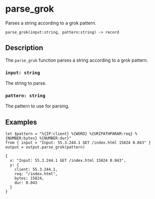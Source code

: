 # parse_grok

Parses a string according to a grok pattern.

```tql
parse_grok(input:string, pattern:string) -> record
```

## Description

The `parse_grok` function parses a string according to a grok pattern.

### `input: string`

The string to parse.

### `pattern: string`

The pattern to use for parsing.

## Examples

```tql
let $pattern = "%{IP:client} %{WORD} %{URIPATHPARAM:req} %{NUMBER:bytes} %{NUMBER:dur}"
from { input = "Input: 55.3.244.1 GET /index.html 15824 0.043" }
output = output.parse_grok(pattern)
```
```tql
{
  x: "Input: 55.3.244.1 GET /index.html 15824 0.043",
  y: {
    client: 55.3.244.1,
    req: "/index.html",
    bytes: 15824,
    dur: 0.043
  }
}
```
